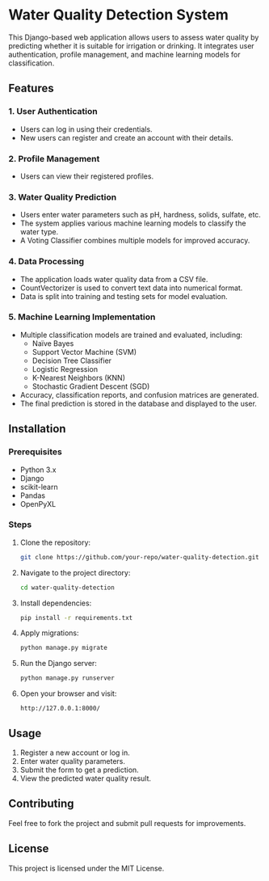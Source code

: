 # Water Quality Detection System

This Django-based web application allows users to assess water quality by predicting whether it is suitable for irrigation or drinking. It integrates user authentication, profile management, and machine learning models for classification.

## Features

### 1. User Authentication
- Users can log in using their credentials.
- New users can register and create an account with their details.

### 2. Profile Management
- Users can view their registered profiles.

### 3. Water Quality Prediction
- Users enter water parameters such as pH, hardness, solids, sulfate, etc.
- The system applies various machine learning models to classify the water type.
- A Voting Classifier combines multiple models for improved accuracy.

### 4. Data Processing
- The application loads water quality data from a CSV file.
- CountVectorizer is used to convert text data into numerical format.
- Data is split into training and testing sets for model evaluation.

### 5. Machine Learning Implementation
- Multiple classification models are trained and evaluated, including:
  - Naïve Bayes
  - Support Vector Machine (SVM)
  - Decision Tree Classifier
  - Logistic Regression
  - K-Nearest Neighbors (KNN)
  - Stochastic Gradient Descent (SGD)
- Accuracy, classification reports, and confusion matrices are generated.
- The final prediction is stored in the database and displayed to the user.

## Installation

### Prerequisites
- Python 3.x
- Django
- scikit-learn
- Pandas
- OpenPyXL

### Steps
1. Clone the repository:
   ```bash
   git clone https://github.com/your-repo/water-quality-detection.git
   ```
2. Navigate to the project directory:
   ```bash
   cd water-quality-detection
   ```
3. Install dependencies:
   ```bash
   pip install -r requirements.txt
   ```
4. Apply migrations:
   ```bash
   python manage.py migrate
   ```
5. Run the Django server:
   ```bash
   python manage.py runserver
   ```
6. Open your browser and visit:
   ```
   http://127.0.0.1:8000/
   ```

## Usage
1. Register a new account or log in.
2. Enter water quality parameters.
3. Submit the form to get a prediction.
4. View the predicted water quality result.

## Contributing
Feel free to fork the project and submit pull requests for improvements.

## License
This project is licensed under the MIT License.

